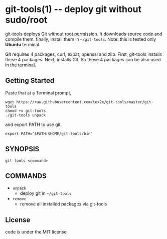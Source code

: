 # git-tools(1) -- deploy git without sudo/root

git-tools deploys Git without root permission.
It downloads source code and compile them. finally, install them in `~/git-tools`.
Note: this is tested only **Ubuntu** terminal.

Git requires 4 packages, curl, expat, openssl and zlib.
First, git-tools installs these 4 packages. Next, installs Git.
So these 4 packages can be also used in the terminal.

## Getting Started

Paste that at a Terminal prompt,

    wget https://raw.githubusercontent.com/tex2e/git-tools/master/git-tools
    chmod +x git-tools
    ./git-tools unpack

and export PATH to use git.

    export PATH="$PATH:$HOME/git-tools/bin"


## SYNOPSIS

    git-tools <command>


## COMMANDS

- `unpack`
    * deploy git in `~/git-tools`
- `remove`
    * remove all installed packages via git-tools


## License

code is under the MIT license
